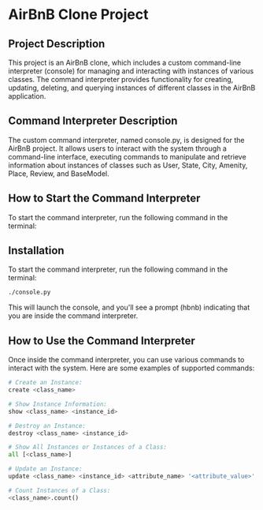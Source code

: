 # AirBnB Clone Project

## Project Description

This project is an AirBnB clone, which includes a custom command-line interpreter (console) for managing and interacting with instances of various classes. The command interpreter provides functionality for creating, updating, deleting, and querying instances of different classes in the AirBnB application.

## Command Interpreter Description

The custom command interpreter, named console.py, is designed for the AirBnB project. It allows users to interact with the system through a command-line interface, executing commands to manipulate and retrieve information about instances of classes such as User, State, City, Amenity, Place, Review, and BaseModel.

## How to Start the Command Interpreter
To start the command interpreter, run the following command in the terminal:

## Installation

To start the command interpreter, run the following command in the terminal:

```bash
./console.py
```

This will launch the console, and you'll see a prompt (hbnb) indicating that you are inside the command interpreter.

## How to Use the Command Interpreter
Once inside the command interpreter, you can use various commands to interact with the system. Here are some examples of supported commands:

```python
# Create an Instance:
create <class_name>

# Show Instance Information:
show <class_name> <instance_id>

# Destroy an Instance:
destroy <class_name> <instance_id>

# Show All Instances or Instances of a Class:
all [<class_name>]

# Update an Instance:
update <class_name> <instance_id> <attribute_name> '<attribute_value>'

# Count Instances of a Class:
<class_name>.count()
```


